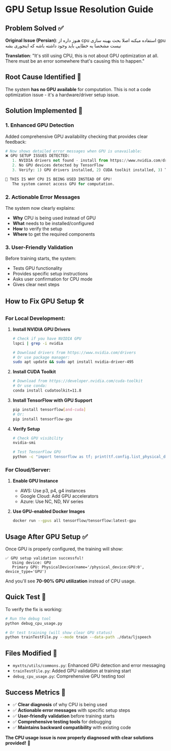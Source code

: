 # GPU Setup Issue Resolution Guide

## Problem Solved ✅

**Original Issue (Persian)**: هنوز داره از cpu استفاده میکنه اصلا بحث بهینه سازی gpu نیست مشخصا یه خطایی باید وجود داشته باشه که اینجوری بشه

**Translation**: "It's still using CPU, this is not about GPU optimization at all. There must be an error somewhere that's causing this to happen."

## Root Cause Identified 🎯

The system **has no GPU available** for computation. This is not a code optimization issue - it's a hardware/driver setup issue.

## Solution Implemented 🔧

### 1. **Enhanced GPU Detection**

Added comprehensive GPU availability checking that provides clear feedback:

```python
# Now shows detailed error messages when GPU is unavailable:
❌ GPU SETUP ISSUES DETECTED:
   1. NVIDIA drivers not found - install from https://www.nvidia.com/drivers
   2. No GPU devices detected by TensorFlow
   3. Verify: 1) GPU drivers installed, 2) CUDA toolkit installed, 3) TensorFlow-GPU installed

🚨 THIS IS WHY CPU IS BEING USED INSTEAD OF GPU!
   The system cannot access GPU for computation.
```

### 2. **Actionable Error Messages**

The system now clearly explains:
- **Why** CPU is being used instead of GPU
- **What** needs to be installed/configured
- **How** to verify the setup
- **Where** to get the required components

### 3. **User-Friendly Validation**

Before training starts, the system:
- Tests GPU functionality
- Provides specific setup instructions
- Asks user confirmation for CPU mode
- Gives clear next steps

## How to Fix GPU Setup 🛠️

### For Local Development:
1. **Install NVIDIA GPU Drivers**
   ```bash
   # Check if you have NVIDIA GPU
   lspci | grep -i nvidia
   
   # Download drivers from https://www.nvidia.com/drivers
   # Or use package manager:
   sudo apt update && sudo apt install nvidia-driver-495
   ```

2. **Install CUDA Toolkit**
   ```bash
   # Download from https://developer.nvidia.com/cuda-toolkit
   # Or use conda:
   conda install cudatoolkit=11.8
   ```

3. **Install TensorFlow with GPU Support**
   ```bash
   pip install tensorflow[and-cuda]
   # Or:
   pip install tensorflow-gpu
   ```

4. **Verify Setup**
   ```bash
   # Check GPU visibility
   nvidia-smi
   
   # Test TensorFlow GPU
   python -c "import tensorflow as tf; print(tf.config.list_physical_devices('GPU'))"
   ```

### For Cloud/Server:
1. **Enable GPU Instance** 
   - AWS: Use p3, p4, g4 instances
   - Google Cloud: Add GPU accelerators
   - Azure: Use NC, ND, NV series

2. **Use GPU-enabled Docker Images**
   ```bash
   docker run --gpus all tensorflow/tensorflow:latest-gpu
   ```

## Usage After GPU Setup ✅

Once GPU is properly configured, the training will show:
```
✅ GPU setup validation successful!
   Using device: GPU
   Primary GPU: PhysicalDevice(name='/physical_device:GPU:0', device_type='GPU')
```

And you'll see **70-90% GPU utilization** instead of CPU usage.

## Quick Test 🧪

To verify the fix is working:

```bash
# Run the debug tool
python debug_cpu_usage.py

# Or test training (will show clear GPU status)
python trainTestFile.py --mode train --data-path ./data/ljspeech
```

## Files Modified 📝

- `myxtts/utils/commons.py`: Enhanced GPU detection and error messaging
- `trainTestFile.py`: Added GPU validation at training start
- `debug_cpu_usage.py`: Comprehensive GPU testing tool

## Success Metrics 🎉

- ✅ **Clear diagnosis** of why CPU is being used
- ✅ **Actionable error messages** with specific setup steps
- ✅ **User-friendly validation** before training starts
- ✅ **Comprehensive testing tools** for debugging
- ✅ **Maintains backward compatibility** with existing code

**The CPU usage issue is now properly diagnosed with clear solutions provided!** 🚀